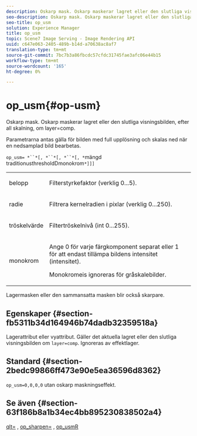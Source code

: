 ```yaml
---
description: Oskarp mask. Oskarp maskerar lagret eller den slutliga visningsbilden, efter all skalning, om layer=comp.
seo-description: Oskarp mask. Oskarp maskerar lagret eller den slutliga visningsbilden, efter all skalning, om layer=comp.
seo-title: op_usm
solution: Experience Manager
title: op_usm
topic: Scene7 Image Serving - Image Rendering API
uuid: c647e063-2405-489b-b14d-a70638ac8af7
translation-type: tm+mt
source-git-commit: 7bc7b3a86fbcdc57cfdc31745fae3afc06e44b15
workflow-type: tm+mt
source-wordcount: '165'
ht-degree: 0%

---
```



# op_usm{#op-usm}

Oskarp mask. Oskarp maskerar lagret eller den slutliga visningsbilden, efter all skalning, om layer=comp.

Parametrarna antas gälla för bilden med full upplösning och skalas ned när en nedsamplad bild bearbetas.

`op_usm= *``*[, *``*[, *``*[, *`mängd traditionusthresholdDmonokrom`*]]]`

<table id="simpletable_0697E3BCB45F41C494D93A6017ADD2BF"> 
 <tr class="strow"> 
  <td class="stentry"> <p><span class="codeph"><span class="varname"> belopp</span></span> </p></td> 
  <td class="stentry"> <p>Filterstyrkefaktor (verklig 0...5). </p></td> 
 </tr> 
 <tr class="strow"> 
  <td class="stentry"> <p><span class="codeph"><span class="varname"> radie</span></span> </p></td> 
  <td class="stentry"> <p>Filtrera kernelradien i pixlar (verklig 0...250). </p></td> 
 </tr> 
 <tr class="strow"> 
  <td class="stentry"> <p><span class="codeph"><span class="varname"> tröskelvärde</span></span> </p></td> 
  <td class="stentry"> <p>Filtertröskelnivå (int 0...255). </p></td> 
 </tr> 
 <tr class="strow"> 
  <td class="stentry"> <p><span class="codeph"><span class="varname"> monokrom</span></span> </p></td> 
  <td class="stentry"> <p>Ange 0 för varje färgkomponent separat eller 1 för att endast tillämpa bildens intensitet (intensitet). </p> <p> <span class="codeph"><span class="varname"> Monokromeis </span></span> ignoreras för gråskalebilder. </p></td> 
 </tr> 
</table>

Lagermasken eller den sammansatta masken blir också skarpare.

## Egenskaper {#section-fb5311b34d164946b74dadb32359518a}

Lagerattribut eller vyattribut. Gäller det aktuella lagret eller den slutliga visningsbilden om `layer=comp`. Ignoreras av effektlager.

## Standard {#section-2bedc99866ff473e90e5ea36596d8362}

`op_usm=0,0,0,0` utan oskarp maskningseffekt.

## Se även {#section-63f186b8a1b34ec4bb895230838502a4}

[qlt=](../../../../../is-api/http-ref/image-serving-api-ref/c-http-protocol-reference/c-command-reference/r-is-http-qlt.md#reference-f69ed0758c784b0385d979820546d352) ,  [op_sharpen=](../../../../../is-api/http-ref/image-serving-api-ref/c-http-protocol-reference/c-command-reference/r-op-sharpen.md#reference-c32573230c6140f883efdaa201ea8541) ,  [op_usmR](../../../../../is-api/http-ref/image-serving-api-ref/c-http-protocol-reference/c-command-reference/r-op-usmr.md#reference-c0168bc1e3a24370883670c09bcb0fef)
